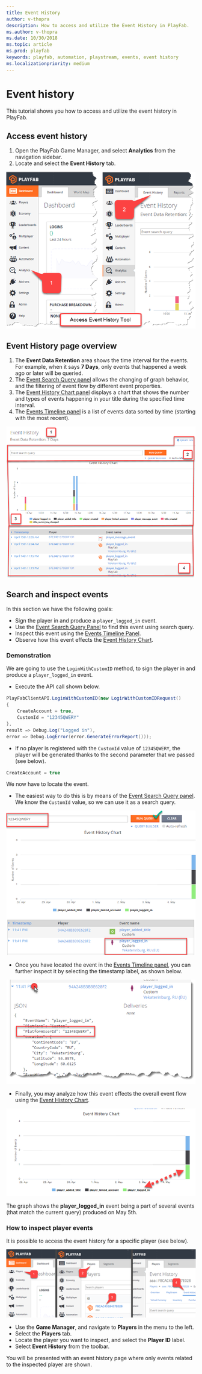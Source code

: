 ```yaml
---
title: Event History
author: v-thopra
description: How to access and utilize the Event History in PlayFab.
ms.author: v-thopra
ms.date: 10/30/2018
ms.topic: article
ms.prod: playfab
keywords: playfab, automation, playstream, events, event history
ms.localizationpriority: medium
---
```


# Event history

This tutorial shows you how to access and utilize the event history in PlayFab.

## Access event history

1. Open the PlayFab Game Manager, and select **Analytics** from the navigation sidebar.
2. Locate and select the **Event History** tab.

![Game Manager - Access Event History](media/tutorials/game-manager-access-event-history.png)  

## Event History page overview

1. The **Event Data Retention** area shows the time interval for the events. For example, when it says **7 Days**, only events that happened a week ago or later will be queried.
2. The [Event Search Query panel](../../analytics/metrics/real-time-analytics-event-search-query-panel.md) allows the changing of graph behavior, and the filtering of event flow by different event properties.
3. The [Event History Chart panel](../../analytics/metrics/real-time-analytics-event-history-chart-panel.md) displays a chart that shows the number and types of events happening in your title during the specified time interval.
4. The [Events Timeline panel](../../analytics/metrics/real-time-analytics-events-timeline-panel.md) is a list of events data sorted by time (starting with the most recent).

![Game Manager - Event History Page Overview](media/tutorials/game-manager-event-history-page-overview.png)  

## Search and inspect events

In this section we have the following goals:

- Sign the player in and produce a `player_logged_in` event.
- Use the [Event Search Query Panel](../../analytics/metrics/real-time-analytics-event-search-query-panel.md) to find this event using search query.
- Inspect this event using the [Events Timeline Panel](../../analytics/metrics/real-time-analytics-events-timeline-panel.md).
- Observe how this event effects the [Event History Chart](../../analytics/metrics/real-time-analytics-event-history-chart-panel.md).

### Demonstration

We are going to use the `LoginWithCustomID` method, to sign the player in and produce a `player_logged_in` event.

- Execute the API call shown below.

```csharp
PlayFabClientAPI.LoginWithCustomID(new LoginWithCustomIDRequest()
{
    CreateAccount = true,
    CustomId = "12345QWERY"
},
result => Debug.Log("Logged in"),
error => Debug.LogError(error.GenerateErrorReport()));
```

- If no player is registered with the `CustomId` value of `12345QWERY`, the player will be generated thanks to the second parameter that we passed (see below).

```csharp
CreateAccount = true
```

We now have to locate the event.

- The easiest way to do this is by means of the [Event Search Query panel](../../analytics/metrics/real-time-analytics-event-search-query-panel.md). We know the `CustomId` value, so we can use it as a search query.

![Game Manager - Event History Chart - search query](media/tutorials/game-manager-event-history-chart-search-query.png)  

- Once you have located the event in the [Events Timeline panel](
../../analytics/metrics/real-time-analytics-events-timeline-panel.md), you can further inspect it by selecting the timestamp label, as shown below.

![Game Manager - Event History - Timestamp](media/tutorials/game-manager-event-history-timestamp.png)

- Finally, you may analyze how this event effects the overall event flow using the [Event History Chart](
../../analytics/metrics/real-time-analytics-event-history-chart-panel.md).

![Game Manager - Event History Chart - event graph](media/tutorials/game-manager-event-history-event-graph.png)  

The graph shows the **player_logged_in** event being a part of several events (that match the current query) produced on May 5th.

### How to inspect player events

It is possible to access the event history for a specific player (see below).

![Game Manager - inspect a Player Event](media/tutorials/game-manager-inspect-player-event.png)  

- Use the **Game Manager**, and navigate to **Players** in the menu to the left.
- Select the **Players** tab.
- Locate the player you want to inspect, and select the **Player ID** label.
- Select **Event History** from the toolbar.

You will be presented with an event history page where only events related to the inspected player are shown.
